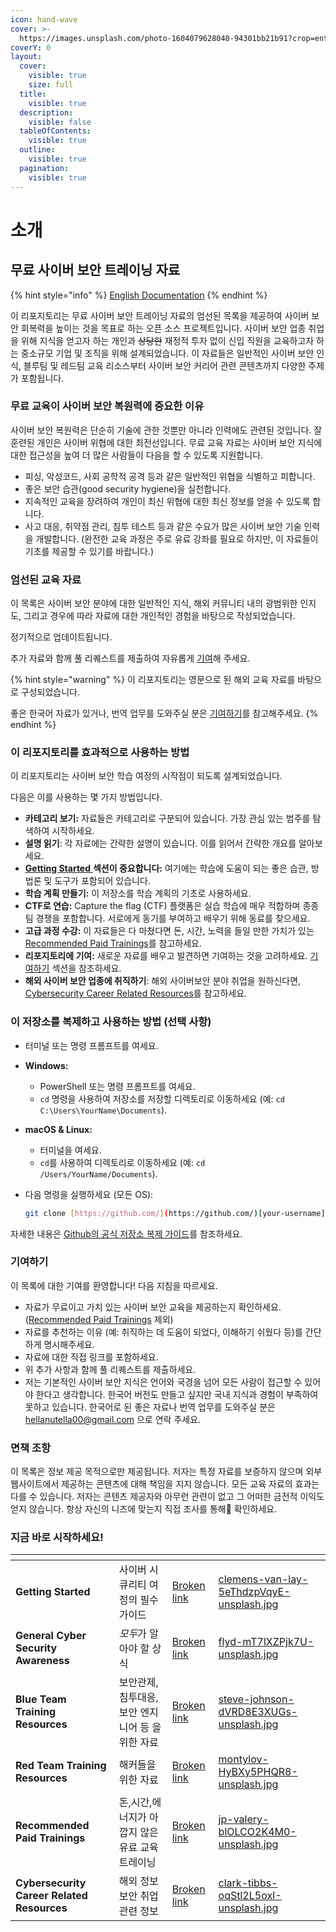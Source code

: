 ```yaml
---
icon: hand-wave
cover: >-
  https://images.unsplash.com/photo-1604079628040-94301bb21b91?crop=entropy&cs=srgb&fm=jpg&ixid=M3wxOTcwMjR8MHwxfHNlYXJjaHw5fHxjb2xvcnxlbnwwfHx8fDE3MzkyNzMyMTh8MA&ixlib=rb-4.0.3&q=85
coverY: 0
layout:
  cover:
    visible: true
    size: full
  title:
    visible: true
  description:
    visible: false
  tableOfContents:
    visible: true
  outline:
    visible: true
  pagination:
    visible: true
---
```


# 소개

## 무료 사이버 보안 트레이닝 자료

{% hint style="info" %}
[English Documentation](./)
{% endhint %}

이 리포지토리는 무료 사이버 보안 트레이닝 자료의 엄선된 목록을 제공하여 사이버 보안 회복력을 높이는 것을 목표로 하는 오픈 소스 프로젝트입니다. 사이버 보안 업종 취업을 위해 지식을 얻고자 하는 개인과 ~~상당한~~ 재정적 투자 없이 신입 직원을 교육하고자 하는 중소규모 기업 및 조직을 위해 설계되었습니다. 이 자료들은 일반적인 사이버 보안 인식, 블루팀 및 레드팀 교육 리소스부터 사이버 보안 커리어 관련 콘텐츠까지 다양한 주제가 포함됩니다.

### 무료 교육이 사이버 보안 복원력에 중요한 이유

사이버 보안 복원력은 단순히 기술에 관한 것뿐만 아니라 인력에도 관련된 것입니다. 잘 훈련된 개인은 사이버 위협에 대한 최전선입니다. 무료 교육 자료는 사이버 보안 지식에 대한 접근성을 높여 더 많은 사람들이 다음을 할 수 있도록 지원합니다.

* 피싱, 악성코드, 사회 공학적 공격 등과 같은 일반적인 위협을 식별하고 피합니다.
* 좋은 보안 습관(good security hygiene)을 실천합니다.
* 지속적인 교육을 장려하여 개인이 최신 위협에 대한 최신 정보를 얻을 수 있도록 합니다.
* 사고 대응, 취약점 관리, 침투 테스트 등과 같은 수요가 많은 사이버 보안 기술 인력을 개발합니다. (완전한 교육 과정은 주로 유료 강좌를 필요로 하지만, 이 자료들이 기초를 제공할 수 있기를 바랍니다.)

### 엄선된 교육 자료

이 목록은 사이버 보안 분야에 대한 일반적인 지식, 해외 커뮤니티 내의 광범위한 인지도, 그리고 경우에 따라 자료에 대한 개인적인 경험을 바탕으로 작성되었습니다.&#x20;

정기적으로 업데이트됩니다.&#x20;

추가 자료와 함께 풀 리퀘스트를 제출하여 자유롭게 [기여](readme-1.md#undefined-5)해 주세요.

{% hint style="warning" %}
이  리포지토리는 영문으로 된 해외 교육 자료를 바탕으로 구성되었습니다. &#x20;

좋은 한국어 자료가 있거나, 번역 업무를 도와주실 분은 [기여하기](readme-1.md#undefined-5)를 참고해주세요.
{% endhint %}

### 이 리포지토리를 효과적으로 사용하는 방법&#x20;

이 리포지토리는 사이버 보안 학습 여정의 시작점이 되도록 설계되었습니다.&#x20;

다음은 이를 사용하는 몇 가지 방법입니다.&#x20;

* **카테고리 보기:** 자료들은 카테고리로 구분되어 있습니다. 가장 관심 있는 범주를 탐색하여 시작하세요.&#x20;
* **설명 읽기**: 각 자료에는 간략한 설명이 있습니다. 이를 읽어서 간략한 개요를 알아보세요.&#x20;
* [**Getting Started** ](broken-reference)**섹션이 중요합니다:** 여기에는 학습에 도움이 되는 좋은 습관, 방법론 및 도구가 포함되어 있습니다.&#x20;
* **학습 계획 만들기:** 이 저장소를 학습 계획의 기초로 사용하세요.&#x20;
* **CTF로 연습:** Capture the flag (CTF) 플랫폼은 실습 학습에 매우 적합하며 종종 팀 경쟁을 포함합니다. 서로에게 동기를 부여하고 배우기 위해 동료를 찾으세요.&#x20;
* **고급 과정 수강:** 이 자료들은 다 마쳤다면 돈, 시간, 노력을 들일 만한 가치가 있는 [Recommended Paid Trainings](broken-reference)를 참고하세요.&#x20;
* **리포지토리에 기여:** 새로운 자료를 배우고 발견하면 기여하는 것을 고려하세요. [기여하기](readme-1.md#undefined-5) 섹션을 참조하세요.&#x20;
* **해외 사이버 보안 업종에 취직하기**: 해외 사이버보안 분야 취업을 원하신다면, [Cybersecurity Career Related Resources](broken-reference)를 참고하세요.

### 이 저장소를 복제하고 사용하는 방법 (선택 사항)

* 터미널 또는 명령 프롬프트를 여세요.
* **Windows:**
  * PowerShell 또는 명령 프롬프트를 여세요.
  * `cd` 명령을 사용하여 저장소를 저장할 디렉토리로 이동하세요 (예: `cd C:\Users\YourName\Documents`).
* **macOS & Linux:**
  * 터미널을 여세요.
  * `cd`를 사용하여 디렉토리로 이동하세요 (예: `cd /Users/YourName/Documents`).
*   다음 명령을 실행하세요 (모든 OS):

    ```bash
    git clone [https://github.com/](https://github.com/)[your-username]/[repository-name].git
    ```

자세한 내용은 [Github의 공식 저장소 복제 가이드](https://docs.github.com/en/repositories/creating-and-managing-repositories/cloning-a-repository)를 참조하세요.

### 기여하기

이 목록에 대한 기여를 환영합니다! 다음 지침을 따르세요.

* 자료가 무료이고 가치 있는 사이버 보안 교육을 제공하는지 확인하세요. ([Recommended Paid Trainings](broken-reference) 제외)
* 자료를 추천하는 이유 (예: 취직하는 데 도움이 되었다, 이해하기 쉬웠다 등)를 간단하게 명시해주세요.
* 자료에 대한 직접 링크를 포함하세요.
* 위 추가 사항과 함께 풀 리퀘스트를 제출하세요.
* 저는 기본적인 사이버 보안 지식은 언어와 국경을 넘어 모든 사람이 접근할 수 있어야 한다고 생각합니다. 한국어 버전도 만들고 싶지만 국내 지식과 경험이 부족하여 못하고 있습니다. 한국어로 된 좋은 자료나 번역 업무를 도와주실 분은 [hellanutella00@gmail.com](https://app.gitbook.com/u/mtfgfsWtRFarO3zFVoPmDvo2osx1) 으로 연락 주세요.

### 면책 조항

이 목록은 정보 제공 목적으로만 제공됩니다. 저자는 특정 자료를 보증하지 않으며 외부 웹사이트에서 제공하는 콘텐츠에 대해 책임을 지지 않습니다. 모든 교육 자료의 효과는 다를 수 있습니다. 저자는 콘텐츠 제공자와 아무런 관련이 없고 그 어떠한 금전적 이익도 얻지 않습니다. 항상 자신의 니즈에 맞는지 직접 조사를 통해 확인하세요.

### 지금 바로 시작하세요!

<table data-view="cards"><thead><tr><th></th><th></th><th data-hidden data-card-target data-type="content-ref"></th><th data-hidden data-card-cover data-type="files"></th></tr></thead><tbody><tr><td><strong>Getting Started</strong></td><td>사이버 시큐리티 여정의 필수 가이드</td><td><a href="broken-reference">Broken link</a></td><td><a href=".gitbook/assets/clemens-van-lay-5eThdzpVqyE-unsplash.jpg">clemens-van-lay-5eThdzpVqyE-unsplash.jpg</a></td></tr><tr><td><strong>General Cyber Security Awareness</strong></td><td><em>모두</em>가 알아야 할 상식</td><td><a href="broken-reference">Broken link</a></td><td><a href=".gitbook/assets/flyd-mT7lXZPjk7U-unsplash.jpg">flyd-mT7lXZPjk7U-unsplash.jpg</a></td></tr><tr><td><strong>Blue Team Training Resources</strong></td><td>보안관제, 침투대응, 보안 엔지니어 등 을 위한 자료</td><td><a href="broken-reference">Broken link</a></td><td><a href=".gitbook/assets/steve-johnson-dVRD8E3XUGs-unsplash.jpg">steve-johnson-dVRD8E3XUGs-unsplash.jpg</a></td></tr><tr><td><strong>Red Team Training Resources</strong></td><td>해커들을 위한 자료</td><td><a href="broken-reference">Broken link</a></td><td><a href=".gitbook/assets/montylov-HyBXy5PHQR8-unsplash.jpg">montylov-HyBXy5PHQR8-unsplash.jpg</a></td></tr><tr><td><strong>Recommended Paid Trainings</strong></td><td>돈,시간,에너지가 아깝지 않은 유료 교육 트레이닝</td><td><a href="broken-reference">Broken link</a></td><td><a href=".gitbook/assets/jp-valery-blOLCO2K4M0-unsplash.jpg">jp-valery-blOLCO2K4M0-unsplash.jpg</a></td></tr><tr><td><strong>Cybersecurity Career Related Resources</strong></td><td>해외 정보보안 취업 관련 정보</td><td><a href="broken-reference">Broken link</a></td><td><a href=".gitbook/assets/clark-tibbs-oqStl2L5oxI-unsplash.jpg">clark-tibbs-oqStl2L5oxI-unsplash.jpg</a></td></tr></tbody></table>

